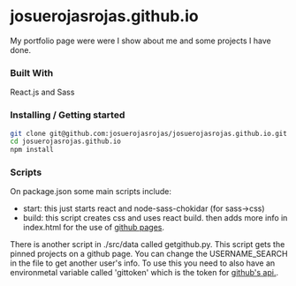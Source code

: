 # josuerojasrojas.github.io
My portfolio page were were I show about me and some projects I have done.

### Built With
React.js and Sass

### Installing / Getting started

```bash
git clone git@github.com:josuerojasrojas/josuerojasrojas.github.io.git
cd josuerojasrojas.github.io
npm install
```

### Scripts
On package.json some main scripts include:
- start: this just starts react and node-sass-chokidar (for sass->css)
- build: this script creates css and uses react build. then adds more info in index.html for the use of [github pages](https://pages.github.com).

There is another script in ./src/data called getgithub.py. This script gets the pinned projects on a github page. You can change the USERNAME_SEARCH in the file to get another user's info. To use this you need to also have an environmetal variable called 'gittoken' which is the token for [github's api.](https://help.github.com/articles/creating-a-personal-access-token-for-the-command-line/).
